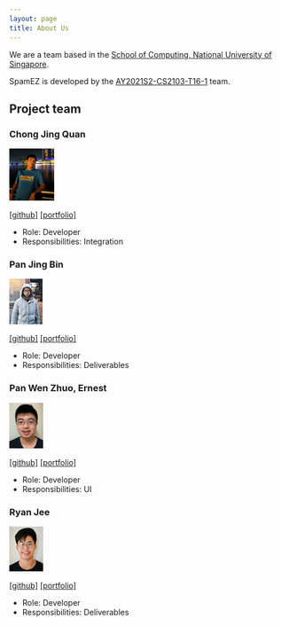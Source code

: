 ```yaml
---
layout: page
title: About Us
---
```


We are a team based in the [School of Computing, National University of Singapore](http://www.comp.nus.edu.sg).

SpamEZ is developed by the [AY2021S2-CS2103-T16-1](https://github.com/AY2021S2-CS2103-T16-1/tp) team.

## Project team

### Chong Jing Quan

![JingQuan](./Images/jqchong.png)

[[github]](https://github.com/JQChong)
[[portfolio]](https://github.com/johndoe)

* Role: Developer
* Responsibilities: Integration

### Pan Jing Bin
![JingBin](./Images/icebear789.png)

[[github]](https://github.com/IceBear789)
[[portfolio]](https://github.com/johndoe)

* Role: Developer
* Responsibilities: Deliverables

### Pan Wen Zhuo, Ernest

![Ernest](./Images/ampan98.png)

[[github]](https://github.com/ampan98)
[[portfolio]](https://github.com/johndoe)

* Role: Developer
* Responsibilities: UI

### Ryan Jee

![Ryan](./Images/rjeez.png)

[[github]](https://github.com/rjeez)
[[portfolio]](https://github.com/johndoe)

* Role: Developer
* Responsibilities: Deliverables
